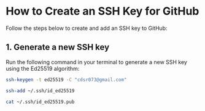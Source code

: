 # How to Create an SSH Key for GitHub

Follow the steps below to create and add an SSH key to GitHub:

## 1. Generate a new SSH key

Run the following command in your terminal to generate a new SSH key using the Ed25519 algorithm:

```bash
ssh-keygen -t ed25519 -C "cdsr073@gmail.com"
````
```bash
ssh-add ~/.ssh/id_ed25519
````
```bash
cat ~/.ssh/id_ed25519.pub
`````



